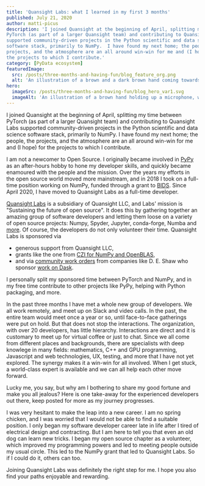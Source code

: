```yaml
---
title: 'Quansight Labs: what I learned in my first 3 months'
published: July 21, 2020
author: matti-picus
description: 'I joined Quansight at the beginning of April, splitting my time between
PyTorch (as part of a larger Quansight team) and contributing to Quansight Labs
supported community-driven projects in the Python scientific and data science
software stack, primarily to NumPy.  I have found my next home; the people, the
projects, and the atmosphere are an all around win-win for me and (I hope) for
the projects to which I contribute.'
category: [PyData ecosystem]
featuredImage:
  src: /posts/three-months-and-having-fun/blog_feature_org.png
  alt: 'An illustration of a brown and a dark brown hand coming towards each other to pass a business card with the logo of Quansight Labs.'
hero:
  imageSrc: /posts/three-months-and-having-fun/blog_hero_var1.svg
  imageAlt: 'An illustration of a brown hand holding up a microphone, with some graphical elements highlighting the top of the microphone.'
---
```


I joined Quansight at the beginning of April, splitting my time between
PyTorch (as part of a larger Quansight team) and contributing to Quansight Labs
supported community-driven projects in the Python scientific and data science
software stack, primarily to NumPy.  I have found my next home; the people, the
projects, and the atmosphere are an all around win-win for me and (I hope) for
the projects to which I contribute.

I am not a newcomer to Open Source. I originally became involved in
[PyPy](https://www.pypy.org) as an after-hours hobby to hone my developer
skills, and quickly became enamoured with the people and the mission. Over the
years my efforts in the open source world moved more mainstream, and in 2018 I
took on a full-time position working on NumPy, funded through a grant to
[BIDS](https://bids.berkeley.edu). Since April 2020, I have moved to Quansight
Labs as a full-time developer. 

[Quansight Labs](https://www.quansight.com/labs) is a subsidiary of Quansight
LLC, and Labs' mission is "Sustaining the future of open source". It does this
by gathering together an amazing group of software developers and letting them
loose on a variety of open source projects: Numpy, Spyder, Jupyter, conda-forge,
Numba and [more](https://labs.quansight.org/blog). Of course, the
developers do not only volunteer their time. Quansight Labs is sponsored via

- generous support from Quansight LLC,
- grants like the one from [CZI for NumPy and
  OpenBLAS](http://labs.quansight.org/blog/2019/11/numpy-openblas-CZI-grant),
- and via [community work
  orders](http://labs.quansight.org/blog/2019/05/community-driven-opensource-funded-development/)
  from companies like D. E. Shaw who sponsor [work on
  Dask](http://labs.quansight.org/blog/2019/08/labs-dask-update).

I personally split my sponsored time between PyTorch and NumPy, and in my free
time contribute to other projects like PyPy, helping with Python packaging, and
more.

In the past three months I have met a whole new group of developers. We all
work remotely, and meet up on Slack and video calls. In the past, the entire
team would meet once a year or so, until face-to-face gatherings were put on hold. But that does
not stop the interactions. The organization, with over 20 developers, has
little hierarchy. Interactions are direct and it is customary to meet up
for virtual coffee or just to chat. Since we all come from different places
and backgrounds, there are specialists with deep knowlege in many fields:
mathematics, C++ and GPU programming, Javascript and web technologies, UX,
testing, and more that I have not yet explored. The synergy makes it a win-win
for all involved. When I get stuck, a world-class expert is available and we
can all help each other move forward.

Lucky me, you say, but why am I bothering to share my good fortune and make
you all jealous? Here is one take-away for the experienced developers out
there, keep posted for more as my journey progresses.

I was very hesitant to make the leap into a new career. I am no spring chicken,
and I was worried that I would not be able to find a suitable position. I only
began my software developer career late in life after I tired of
electrical design and contracting. But I am here to tell you that even an old
dog can learn new tricks. I began my open source chapter as a volunteer,
which improved my programming powers and led to meeting people outside
my usual circle. This led to the NumPy grant that led to Quansight Labs. So if
I could do it, others can too.

Joining Quansight Labs was definitely the right step for me. I hope you also
find your paths enjoyable and rewarding.
